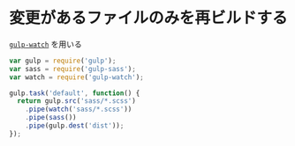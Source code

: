 # 変更があるファイルのみを再ビルドする

[`gulp-watch`](https://github.com/floatdrop/gulp-watch) を用いる

```js
var gulp = require('gulp');
var sass = require('gulp-sass');
var watch = require('gulp-watch');

gulp.task('default', function() {
  return gulp.src('sass/*.scss')
    .pipe(watch('sass/*.scss'))
    .pipe(sass())
    .pipe(gulp.dest('dist'));
});
```
